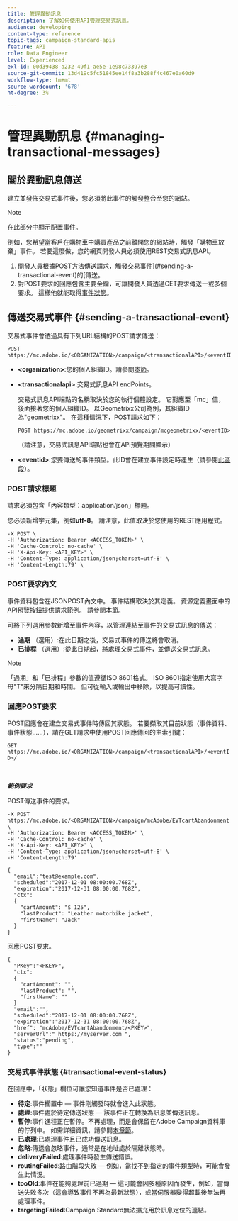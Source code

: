 ```yaml
---
title: 管理異動訊息
description: 了解如何使用API管理交易式訊息。
audience: developing
content-type: reference
topic-tags: campaign-standard-apis
feature: API
role: Data Engineer
level: Experienced
exl-id: 00d39438-a232-49f1-ae5e-1e98c73397e3
source-git-commit: 13d419c5fc51845ee14f8a3b288f4c467e0a60d9
workflow-type: tm+mt
source-wordcount: '678'
ht-degree: 3%

---
```


# 管理異動訊息 {#managing-transactional-messages}

## 關於異動訊息傳送

建立並發佈交易式事件後，您必須將此事件的觸發整合至您的網站。

>[!NOTE]
>
>在[此部分](../../channels/using/configuring-transactional-event.md)中顯示配置事件。

例如，您希望當客戶在購物車中購買產品之前離開您的網站時，觸發「購物車放棄」事件。 若要這麼做，您的網頁開發人員必須使用REST交易式訊息API。

1. 開發人員根據POST方法傳送請求，觸發交易事件](#sending-a-transactional-event)的[傳送。
1. 對POST要求的回應包含主要金鑰，可讓開發人員透過GET要求傳送一或多個要求。 這樣他就能取得[事件狀態](#transactional-event-status)。

## 傳送交易式事件 {#sending-a-transactional-event}

交易式事件會透過具有下列URL結構的POST請求傳送：

```
POST https://mc.adobe.io/<ORGANIZATION>/campaign/<transactionalAPI>/<eventID>
```

* **&lt;organization>**:您的個人組織ID。請參閱[本節](../../api/using/must-read.md)。

* **&lt;transactionalapi>**:交易式訊息API endPoints。

   交易式訊息API端點的名稱取決於您的執行個體設定。 它對應至「mc」值，後面接著您的個人組織ID。 以Geometrixx公司為例，其組織ID為&quot;geometrixx&quot;。 在這種情況下，POST請求如下：

   `POST https://mc.adobe.io/geometrixx/campaign/mcgeometrixx/<eventID>`

   （請注意，交易式訊息API端點也會在API預覽期間顯示）

* **&lt;eventid>**:您要傳送的事件類型。此ID會在建立事件設定時產生（請參閱[此區段](../../channels/using/configuring-transactional-event.md#creating-an-event)）。

### POST請求標題

請求必須包含「內容類型：application/json」標題。

您必須新增字元集，例如&#x200B;**utf-8**。 請注意，此值取決於您使用的REST應用程式。

```
-X POST \
-H 'Authorization: Bearer <ACCESS_TOKEN>' \
-H 'Cache-Control: no-cache' \
-H 'X-Api-Key: <API_KEY>' \
-H 'Content-Type: application/json;charset=utf-8' \
-H 'Content-Length:79' \
```

### POST要求內文

事件資料包含在JSONPOST內文中。 事件結構取決於其定義。 資源定義畫面中的API預覽按鈕提供請求範例。 請參閱[本節](../../channels/using/publishing-transactional-event.md#previewing-and-publishing-the-event)。

可將下列選用參數新增至事件內容，以管理連結至事件的交易式訊息的傳送：

* **過期** （選用）:在此日期之後，交易式事件的傳送將會取消。
* **已排程** （選用）:從此日期起，將處理交易式事件，並傳送交易式訊息。

>[!NOTE]
>
>「過期」和「已排程」參數的值遵循ISO 8601格式。 ISO 8601指定使用大寫字母&quot;T&quot;來分隔日期和時間。 但可從輸入或輸出中移除，以提高可讀性。

### 回應POST要求

POST回應會在建立交易式事件時傳回其狀態。 若要擷取其目前狀態（事件資料、事件狀態……），請在GET請求中使用POST回應傳回的主索引鍵：

`GET https://mc.adobe.io/<ORGANIZATION>/campaign/<transactionalAPI>/<eventID>/`

<br/>

***範例要求***

POST傳送事件的要求。

```
-X POST https://mc.adobe.io/<ORGANIZATION>/campaign/mcAdobe/EVTcartAbandonment \
-H 'Authorization: Bearer <ACCESS_TOKEN>' \
-H 'Cache-Control: no-cache' \
-H 'X-Api-Key: <API_KEY>' \
-H 'Content-Type: application/json;charset=utf-8' \
-H 'Content-Length:79'

{
  "email":"test@example.com",
  "scheduled":"2017-12-01 08:00:00.768Z",
  "expiration":"2017-12-31 08:00:00.768Z",
  "ctx":
  {
    "cartAmount": "$ 125",
    "lastProduct": "Leather motorbike jacket",
    "firstName": "Jack"
  }
}
```

回應POST要求。

```
{
  "PKey":"<PKEY>",
  "ctx":
  {
    "cartAmount": "",
    "lastProduct": "",
    "firstName": ""
  }
  "email":"",
  "scheduled":"2017-12-01 08:00:00.768Z",
  "expiration":"2017-12-31 08:00:00.768Z",
  "href": "mcAdobe/EVTcartAbandonment/<PKEY>",
  "serverUrl":" https://myserver.com ",
  "status":"pending",
  "type":""
}
```

### 交易式事件狀態 {#transactional-event-status}

在回應中，「狀態」欄位可讓您知道事件是否已處理：

* **待定**:事件擱置中 — 事件剛觸發時就會進入此狀態。
* **處理**:事件處於待定傳送狀態 — 該事件正在轉換為訊息並傳送訊息。
* **暫停**:事件進程正在暫停。不再處理，而是會保留在Adobe Campaign資料庫的佇列中。 如需詳細資訊，請參閱[本章節](../../channels/using/publishing-transactional-message.md#suspending-a-transactional-message-publication)。
* **已處理**:已處理事件且已成功傳送訊息。
* **忽略**:傳送會忽略事件，通常是在地址處於隔離狀態時。
* **deliveryFailed**:處理事件時發生傳送錯誤。
* **routingFailed**:路由階段失敗 — 例如，當找不到指定的事件類型時，可能會發生此情況。
* **tooOld**:事件在能夠處理前已過期 — 這可能會因多種原因而發生，例如，當傳送失敗多次（這會導致事件不再為最新狀態），或當伺服器變得超載後無法再處理事件。
* **targetingFailed**:Campaign Standard無法擴充用於訊息定位的連結。
